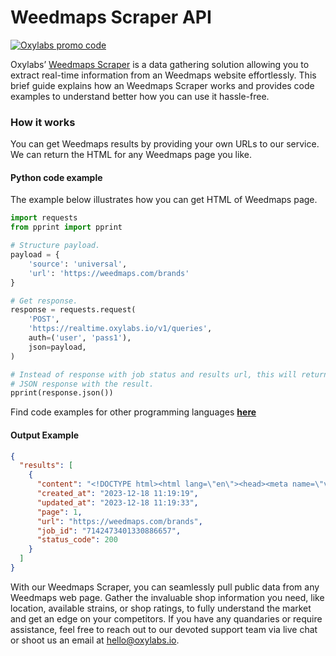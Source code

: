# Weedmaps Scraper API

[![Oxylabs promo code](https://user-images.githubusercontent.com/129506779/250792357-8289e25e-9c36-4dc0-a5e2-2706db797bb5.png)](https://oxylabs.go2cloud.org/aff_c?offer_id=7&aff_id=877&url_id=112)

Oxylabs’ [Weedmaps Scraper](https://oxylabs.io/products/scraper-api/ecommerce/weedmaps?utm_source=github&utm_medium=repositories&utm_campaign=product) is a data gathering solution allowing you to extract real-time information from an Weedmaps website effortlessly. This brief guide explains how an Weedmaps Scraper works and provides code examples to understand better how you can use it hassle-free.

### How it works

You can get Weedmaps results by providing your own URLs to our service. We can return the HTML for any Weedmaps page you like.

#### Python code example

The example below illustrates how you can get HTML of Weedmaps page.

```python
import requests
from pprint import pprint

# Structure payload.
payload = {
    'source': 'universal',
    'url': 'https://weedmaps.com/brands'
}

# Get response.
response = requests.request(
    'POST',
    'https://realtime.oxylabs.io/v1/queries',
    auth=('user', 'pass1'),
    json=payload,
)

# Instead of response with job status and results url, this will return the
# JSON response with the result.
pprint(response.json())
```
Find code examples for other programming languages [**here**](https://github.com/oxylabs/weedmaps-scraper/tree/main/code%20examples)

#### Output Example
```json
{
  "results": [
    {
      "content": "<!DOCTYPE html><html lang=\"en\"><head><meta name=\"viewport\" content=\"initial-scale=1.0, width=device- ... </html>",
      "created_at": "2023-12-18 11:19:19",
      "updated_at": "2023-12-18 11:19:33",
      "page": 1,
      "url": "https://weedmaps.com/brands",
      "job_id": "7142473401330886657",
      "status_code": 200
    }
  ]
}
```
With our Weedmaps Scraper, you can seamlessly pull public data from any Weedmaps web page. Gather the invaluable shop information you need, like location, available strains, or shop ratings, to fully understand the market and get an edge on your competitors. If you have any quandaries or require assistance, feel free to reach out to our devoted support team via live chat or shoot us an email at hello@oxylabs.io.